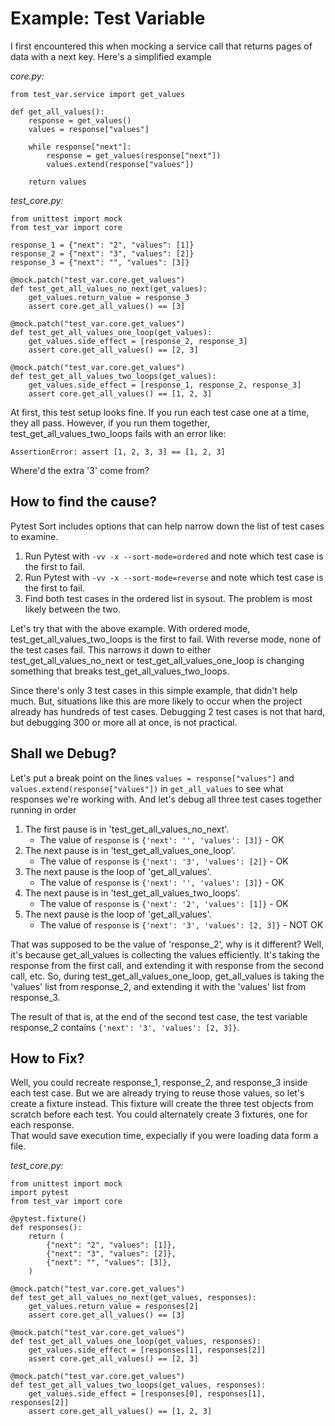 # Example: Test Variable

I first encountered this when mocking a service call that returns pages of data with a next key.  Here's a simplified example

_core.py:_
```python3
from test_var.service import get_values

def get_all_values():
    response = get_values()
    values = response["values"]

    while response["next"]:
        response = get_values(response["next"])
        values.extend(response["values"])
    
    return values
```

_test_core.py:_
```python3
from unittest import mock
from test_var import core

response_1 = {"next": "2", "values": [1]}
response_2 = {"next": "3", "values": [2]}
response_3 = {"next": "", "values": [3]}

@mock.patch("test_var.core.get_values")
def test_get_all_values_no_next(get_values):
    get_values.return_value = response_3
    assert core.get_all_values() == [3]

@mock.patch("test_var.core.get_values")
def test_get_all_values_one_loop(get_values):
    get_values.side_effect = [response_2, response_3]
    assert core.get_all_values() == [2, 3]

@mock.patch("test_var.core.get_values")
def test_get_all_values_two_loops(get_values):
    get_values.side_effect = [response_1, response_2, response_3]
    assert core.get_all_values() == [1, 2, 3]
```

At first, this test setup looks fine.  If you run each test case one at a time, they all pass.
However, if you run them together, test_get_all_values_two_loops fails with an error like:

`AssertionError: assert [1, 2, 3, 3] == [1, 2, 3]`

Where'd the extra '3' come from?

## How to find the cause?

Pytest Sort includes options that can help narrow down the list of test cases to examine.

1. Run Pytest with `-vv -x --sort-mode=ordered` and note which test case is the first to fail.
2. Run Pytest with `-vv -x --sort-mode=reverse` and note which test case is the first to fail.
3. Find both test cases in the ordered list in sysout.  The problem is most likely between the two.

Let's try that with the above example.
With ordered mode, test_get_all_values_two_loops is the first to fail.
With reverse mode, none of the test cases fail.
This narrows it down to either test_get_all_values_no_next or test_get_all_values_one_loop is changing something that breaks test_get_all_values_two_loops.

Since there's only 3 test cases in this simple example, that didn't help much.
But, situations like this are more likely to occur when the project already has hundreds of test cases.
Debugging 2 test cases is not that hard, but debugging 300 or more all at once, is not practical.

## Shall we Debug?

Let's put a break point on the lines `values = response["values"]` and `values.extend(response["values"])` in `get_all_values` to see what responses we're working with.
And let's debug all three test cases together running in order

1. The first pause is in 'test_get_all_values_no_next'.
    * The value of `response` is `{'next': '', 'values': [3]}` - OK
2. The next pause is in 'test_get_all_values_one_loop'.
    * The value of `response` is `{'next': '3', 'values': [2]}` - OK
3. The next pause is the loop of 'get_all_values'.
    * The value of `response` is `{'next': '', 'values': [3]}` - OK
4. The next pause is in 'test_get_all_values_two_loops'.
    * The value of `response` is `{'next': '2', 'values': [1]}` - OK
5. The next pause is the loop of 'get_all_values'.
    * The value of `response` is `{'next': '3', 'values': [2, 3]}` - NOT OK

That was supposed to be the value of 'response_2', why is it different?
Well, it's because get_all_values is collecting the values efficiently.
It's taking the response from the first call, and extending it with response from the second call, etc.
So, during test_get_all_values_one_loop, get_all_values is taking the 'values' list from response_2, and extending it with the 'values' list from response_3.

The result of that is, at the end of the second test case, the test variable response_2 contains `{'next': '3', 'values': [2, 3]}`.

## How to Fix?

Well, you could recreate response_1, response_2, and response_3 inside each test case.
But we are already trying to reuse those values, so let's create a fixture instead.
This fixture will create the three test objects from scratch before each test.
You could alternately create 3 fixtures, one for each response.  
That would save execution time, expecially if you were loading data form a file.

_test_core.py:_
```python3
from unittest import mock
import pytest
from test_var import core

@pytest.fixture()
def responses():
    return (
        {"next": "2", "values": [1]},
        {"next": "3", "values": [2]},
        {"next": "", "values": [3]},
    )

@mock.patch("test_var.core.get_values")
def test_get_all_values_no_next(get_values, responses):
    get_values.return_value = responses[2]
    assert core.get_all_values() == [3]

@mock.patch("test_var.core.get_values")
def test_get_all_values_one_loop(get_values, responses):
    get_values.side_effect = [responses[1], responses[2]]
    assert core.get_all_values() == [2, 3]

@mock.patch("test_var.core.get_values")
def test_get_all_values_two_loops(get_values, responses):
    get_values.side_effect = [responses[0], responses[1], responses[2]]
    assert core.get_all_values() == [1, 2, 3]
```